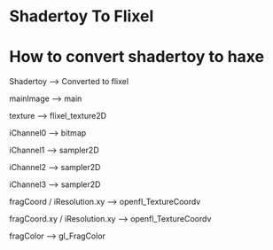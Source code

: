 # Shadertoy To Flixel

# How to convert shadertoy to haxe 

Shadertoy  --> Converted to flixel 


mainImage -->  main 


texture   -->  flixel_texture2D


iChannel0 -->  bitmap 


iChannel1 -->  sampler2D 


iChannel2 -->  sampler2D


iChannel3 -->  sampler2D


fragCoord / iResolution.xy --> openfl_TextureCoordv 


fragCoord.xy / iResolution.xy --> openfl_TextureCoordv 


fragColor --> gl_FragColor 

